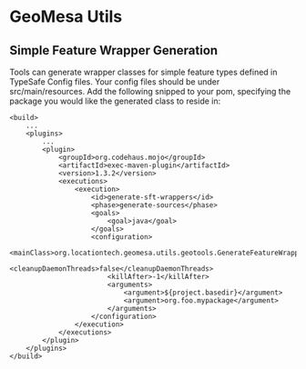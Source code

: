 # GeoMesa Utils

## Simple Feature Wrapper Generation
Tools can generate wrapper classes for simple feature types defined in TypeSafe Config files. Your
config files should be under src/main/resources. Add the following snipped to your pom, specifying
the package you would like the generated class to reside in:

    <build>
        ...
        <plugins>
            ...
            <plugin>
                <groupId>org.codehaus.mojo</groupId>
                <artifactId>exec-maven-plugin</artifactId>
                <version>1.3.2</version>
                <executions>
                    <execution>
                        <id>generate-sft-wrappers</id>
                        <phase>generate-sources</phase>
                        <goals>
                            <goal>java</goal>
                        </goals>
                        <configuration>
                            <mainClass>org.locationtech.geomesa.utils.geotools.GenerateFeatureWrappers</mainClass>
                            <cleanupDaemonThreads>false</cleanupDaemonThreads>
                            <killAfter>-1</killAfter>
                            <arguments>
                                <argument>${project.basedir}</argument>
                                <argument>org.foo.mypackage</argument>
                            </arguments>
                        </configuration>
                    </execution>
                </executions>
            </plugin>
        </plugins>
    </build>
